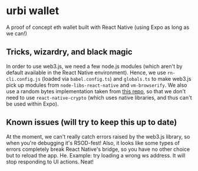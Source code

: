 # urbi wallet

A proof of concept eth wallet built with React Native (using Expo as long as we can!)

## Tricks, wizardry, and black magic

In order to use web3.js, we need a few node.js modules (which aren't by default available in the React Native environment).
Hence, we use `rn-cli.config.js` (loaded via `babel.config.ts`) and `globals.ts` to make web3.js pick up modules from `node-libs-react-native` and `vm-browserify`.
We also use a random bytes implementation taken from [this repo][1], so that we don't need to use `react-native-crypto` (which uses native libraries, and thus can't be used within Expo).

## Known issues (will try to keep this up to date)

At the moment, we can't really catch errors raised by the web3.js library, so when you're debugging it's RSOD-fest! Also, it looks like some types of errors completely break React Native's bridge, so you have no other choice but to reload the app. He. Example: try loading a wrong ws address. It will stop responding to UI actions. Neat!

[1]: https://github.com/agrcrobles/babel-preset-react-native-web3

